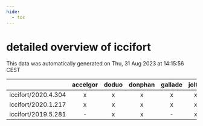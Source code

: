 ```yaml
---
hide:
  - toc
---
```


detailed overview of iccifort
=============================


This data was automatically generated on Thu, 31 Aug 2023 at 14:15:56 CEST  

| |accelgor|doduo|donphan|gallade|joltik|skitty|swalot|victini|
| :---: | :---: | :---: | :---: | :---: | :---: | :---: | :---: | :---: |
|iccifort/2020.4.304|x|x|x|x|x|x|x|x|
|iccifort/2020.1.217|x|x|x|x|x|x|x|x|
|iccifort/2019.5.281|-|x|x|-|x|x|x|x|

